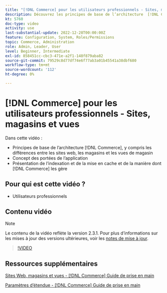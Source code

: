 ```yaml
---
title: "[!DNL Commerce] pour les utilisateurs professionnels - Sites, magasins et vues"
description: Découvrez les principes de base de l’architecture  [!DNL Commerce] , notamment les différences entre les sites web, les magasins, les vues de magasin et les portées de l’application. Comprendre l’indexation et la mise en cache.
kt: 5760
doc-type: video
activity: use
last-substantial-update: 2022-12-28T00:00:00Z
feature: Configuration, System, Roles/Permissions
topic: Commerce, Administration
role: Admin, Leader, User
level: Beginner, Intermediate
exl-id: 858451cc-cbc3-471e-a2f1-148f879aba82
source-git-commit: 79529c8d77df74e6f77ab3a01b45541a38dbf680
workflow-type: tm+mt
source-wordcount: '112'
ht-degree: 0%

---
```


# [!DNL Commerce] pour les utilisateurs professionnels - Sites, magasins et vues

Dans cette vidéo :

- Principes de base de l’architecture [!DNL Commerce], y compris les différences entre les sites web, les magasins et les vues de magasin
- Concept des portées de l’application
- Présentation de l’indexation et de la mise en cache et de la manière dont [!DNL Commerce] les gère

## Pour qui est cette vidéo ?

- Utilisateurs professionnels

## Contenu vidéo

>[!NOTE]
>
>Le contenu de la vidéo reflète la version 2.3.1. Pour plus d’informations sur les mises à jour des versions ultérieures, voir les [notes de mise à jour](https://experienceleague.adobe.com/docs/commerce-operations/release/notes/overview.html).

>[!VIDEO](https://video.tv.adobe.com/v/35945?quality=12&learn=on)

## Ressources supplémentaires

[ Sites Web, magasins et vues - [!DNL Commerce] Guide de prise en main](https://experienceleague.adobe.com/docs/commerce-admin/start/setup/websites-stores-views.html)

[Paramètres d’étendue - [!DNL Commerce] Guide de prise en main](https://experienceleague.adobe.com/docs/commerce-admin/start/setup/websites-stores-views.html#scope-settings)
